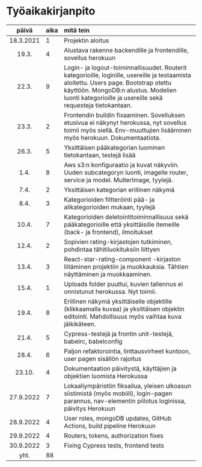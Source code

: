 # Työaikakirjanpito

| päivä | aika | mitä tein  |
| :----:|:-----| :-----|
| 18.3.2021 |  1   | Projektin aloitus |
| 19.3. |  4   | Alustava rakenne backendille ja frontendille, sovellus herokuun |
| 22.3. |  9   | Login- ja logout-toiminnallisuudet. Routerit kategorioille, loginille, usereille ja testaamista aloitettu. Users page. Bootstrap otettu käyttöön. MongoDB:n alustus. Modelien luonti kategorioille ja usereille sekä requesteja tietokantaan.
| 23.3. |  2   | Frontendin buildin fixaaminen. Sovelluksen etusivua ei näkynyt herokussa, nyt sovellus toimii myös siellä. Env-muuttujien lisääminen myös herokuun. Dokumentaatiota. |
| 26.3. |  5   | Yksittäisen pääkategorian luominen tietokantaan, testejä lisää |
| 1.4.  |  8   | Aws s3:n konfiguraatio ja kuvat näkyviin. Uuden subcategoryn luonti, imagelle router, service ja model. MulterImage, tyylejä. |
| 7.4.  |  2   | Yksittäisen kategorian erillinen näkymä |
| 8.4.  |  3   | Kategorioiden filtteröinti pää- ja alikategorioiden mukaan, tyylejä |
| 10.4. |  7   | Kategorioiden deletointitoiminnallisuus sekä pääkategorioille että yksittäisille itemeille (back- ja frontend), ilmoitukset |
| 12.4. |  2   | Sopivien rating-kirjastojen tutkiminen, pohdintaa tähitiluokituksiin liittyen |
| 13.4. |  3   | React-star-rating-component -kirjaston liitäminen projektiin ja muokkauksia. Tähtien näyttäminen ja muokkaaminen. |
| 15.4. |  1   | Uploads folder puuttui, kuvien tallennus ei onnistunut herokussa. Nyt toimii. |
| 19.4. |  8   | Erillinen näkymä yksittäiselle objektille (klikkaamalla kuvaa) ja yksittäisen objektin editointi. Mahdollisuus myös vaihtaa kuva jälkikäteen. |
| 21.4. |  5   | Cypress-testejä ja frontin unit-testejä, babelrc, babelconfig |
| 28.4. |  6   | Paljon refaktorointia, linttausvirheet kuntoon, user pagen sisällön rajoitus |
| 23.10.|  4   | Dokumentaation päivitystä, käyttäjien ja objektien luomista Herokussa |
| 27.9.2022 |  7   | Lokaaliympäristön fiksailua, yleisen ulkoasun siistimistä (myös mobiili), login-pagen parannus, nav-elementin piilotus loginissa, päivitys Herokuun |
| 28.9.2022 |  4   | User roles, mongoDB updates, GitHub Actions, build pipeline Herokuun |
| 29.9.2022 |  4   | Routers, tokens, authorization fixes |
| 30.9.2022 |  3   | Fixing Cypress tests, frontend tests |
| yht.   |  88  | |
